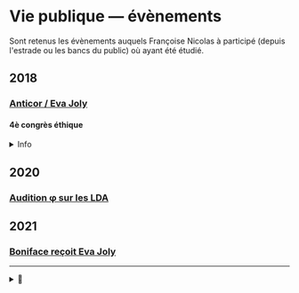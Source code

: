 # Vie publique — évènements

Sont retenus les évènements auquels Françoise Nicolas à participé (depuis l'estrade ou les bancs du public) où ayant été étudié.

## 2018
### [Anticor / Eva Joly](anticor92joly.md)

#### <a id="4econgresethique"></a>4è congrès éthique
<details><summary>Info</summary>

[dossier](../pieces/identifiant/17dee7ea)
</details>

## 2020
### [Audition φ sur les LDA](https://github.com/francoise-nicolas/audition-phi)

## 2021
### [Boniface reçoit Eva Joly](jolyboniface.md)

---
<details><summary>🚧</summary>

[ ] https://twitter.com/FranoiseNicolas/status/1111548694850138112
</details>

